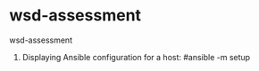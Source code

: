 # wsd-assessment
wsd-assessment
1. Displaying Ansible configuration for a host: #ansible -m setup <hostname>

